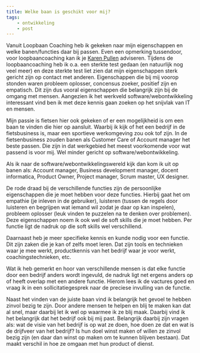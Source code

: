 ```yaml
---
title: Welke baan is geschikt voor mij?
tags: 
    - ontwikkeling
    - post
---
```



Vanuit Loopbaan Coaching heb ik gekeken naar mijn eigenschappen en welke banen/functies daar bij passen. Even een opmerking tussendoor, voor loopbaancoaching kan ik je [Karen Pullen](https://www.karenpullen.nl/) adviseren. Tijdens de loopbaancoaching heb ik o.a. een sterkte test gedaan (en natuurlijk nog veel meer) en deze sterkte test liet zien dat mijn eigenschappen sterk gericht zijn op contact met anderen.
Eigenschappen die bij mij voorop stonden waren probleem oplosser, concensus zoeker, positief zijn en empatisch. Dit zijn dus vooral eigenschappen die belangrijk zijn bij de omgang met mensen. 
Aangezien ik het werkveld software/webontwikkeling interessant vind ben ik met deze kennis gaan zoeken op het snijvlak van IT en mensen. 

Mijn passie is fietsen hier ook gekeken of er een mogelijkheid is om een baan te vinden die hier op aansluit. Waarbij ik kijk of het een bedrijf in de fietsbusiness is, maar een sportieve werkomgeving zou ook tof zijn.
In de fietsenbusiness zouden banen als Customer Care of Account manager het beste passen. Die zijn in dat werkgebied het meest voorkomende voor wat passend is voor mij. Wel minder gericht op software/webontwikkeling. 

Als ik naar de software/webontwikkelingswereld kijk dan kom ik uit op banen als: Account manager, Business development manager, docent informatica, Product Owner, Project manager, Scrum master, UX designer.

De rode draad bij de verschillende functies zijn de persoonlijke eigenschappen die je moet hebben voor deze functies. Hierbij gaat het om empathie (je inleven in de gebruiker), luisteren (tussen de regels door luisteren en begrijpen wat iemand wil zodat je daar op kan inspelen), probleem oplosser (leuk vinden te puzzelen na te denken over problemen).
Deze eigenschappen noem ik ook wel de soft skills die je moet hebben. Per functie ligt de nadruk op die soft skills wel verschillend.

Daarnaast heb je meer specifieke kennis en kunde nodig voor een functie. Dit zijn zaken die je kan of zelfs moet leren. Dat zijn tools en technieken waar je mee werkt, productkennis van het bedrijf waar je voor werkt, coachingstechnieken, etc.

Wat ik heb gemerkt en hoor van verschillende mensen is dat elke functie door een bedrijf anders wordt ingevuld, de nadruk ligt net ergens anders op of heeft overlap met een andere functie. Hierom lees ik de vactures goed en vraag ik in een sollicitatiegesprek naar de preciese invulling van de functie.

Naast het vinden van de juiste baan vind ik belangrijk het gevoel te hebben zinvol bezig te zijn. Door andere mensen te helpen en blij te maken kan dat al snel, maar daarbij let ik wel op waarmee ik ze blij maak. Daarbij vind ik het belangrijk dat het bedrijf ook bij mij past. 
Belangrijk daarbij zijn vragen als: wat de visie van het bedrijf is op wat ze doen, hoe doen ze dat en wat is de drijfveer van het bedrijf? Is hun doel winst maken of willen ze zinvol bezig zijn (en daar dan winst op maken om te kunnen blijven bestaan). Dat maakt verschil in hoe ze omgaan met hun product of dienst.